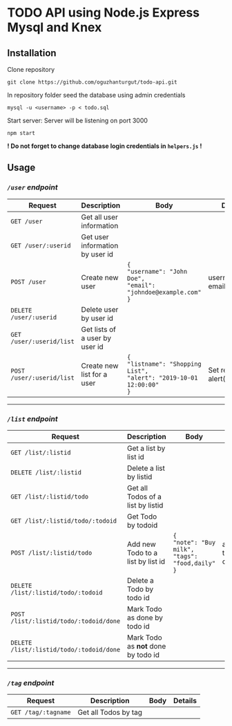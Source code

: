 # TODO API using Node.js Express Mysql and Knex

## Installation

Clone repository

`git clone https://github.com/oguzhanturgut/todo-api.git`

In repository folder seed the database using admin credentials

`mysql -u <username> -p < todo.sql`

Start server: Server will be listening on port 3000

`npm start`

**! Do not forget to change database login credentials in `helpers.js` !**

## Usage

### *`/user` endpoint*

| **Request**               | **Description**                 | **Body**                                                                            | **Details**                  |
| ------------------------- | ------------------------------- | ----------------------------------------------------------------------------------- | ---------------------------- |
| `GET /user`               | Get all user information        |                                                                                     |                              |
| `GET /user/:userid`       | Get user information by user id |                                                                                     |                              |
| `POST /user`              | Create new user                 | `{`<br/>`"username": "John Doe",`<br/>`"email": "johndoe@example.com"`<br/>`}`      | username, email(required)    |
| `DELETE /user/:userid`    | Delete user by user id          |                                                                                     |                              |
| `GET /user/:userid/list`  | Get lists of a user by user id  |                                                                                     |                              |
| `POST /user/:userid/list` | Create new list for a user      | `{`<br/>`"listname": "Shopping List",`<br/>`"alert": "2019-10-01 12:00:00"`<br/>`}` | Set reminder alert(optional) |

---------------

### *`/list` endpoint*

| **Request**                              | **Description**                      | **Body**                                                         | **Details**                             |
| ---------------------------------------- | ------------------------------------ | ---------------------------------------------------------------- | --------------------------------------- |
| `GET /list/:listid`                      | Get a list by list id                |                                                                  |                                         |
| `DELETE /list/:listid`                   | Delete a list by listid              |                                                                  |                                         |
| `GET /list/:listid/todo`                 | Get all Todos of a list by listid    |                                                                  |                                         |
| `GET /list/:listid/todo/:todoid`         | Get Todo by todoid                   |                                                                  |                                         |
| `POST /list/:listid/todo`                | Add new Todo to a list by list id    | `{`<br/>`"note": "Buy milk",`<br/>`"tags": "food,daily"`<br/>`}` | add multiple tags using comma(optional) |
| `DELETE /list/:listid/todo/:todoid`      | Delete a Todo by todo id             |                                                                  |                                         |
| `POST /list/:listid/todo/:todoid/done`   | Mark Todo as done by todo id         |                                                                  |                                         |
| `DELETE /list/:listid/todo/:todoid/done` | Mark Todo as **not** done by todo id |                                                                  |                                         |

---------------

### *`/tag` endpoint*

| **Request**         | **Description**      | **Body** | **Details** |
| ------------------- | -------------------- | -------- | ----------- |
| `GET /tag/:tagname` | Get all Todos by tag |          |             |